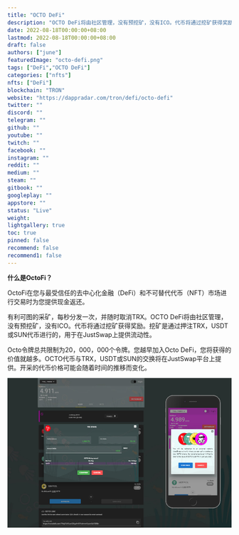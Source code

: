 ```yaml
---
title: "OCTO DeFi"
description: "OCTO DeFi将由社区管理，没有预挖矿，没有ICO。代币将通过挖矿获得奖励。"
date: 2022-08-18T00:00:00+08:00
lastmod: 2022-08-18T00:00:00+08:00
draft: false
authors: ["june"]
featuredImage: "octo-defi.png"
tags: ["DeFi","OCTO DeFi"]
categories: ["nfts"]
nfts: ["DeFi"]
blockchain: "TRON"
website: "https://dappradar.com/tron/defi/octo-defi"
twitter: ""
discord: ""
telegram: ""
github: ""
youtube: ""
twitch: ""
facebook: ""
instagram: ""
reddit: ""
medium: ""
steam: ""
gitbook: ""
googleplay: ""
appstore: ""
status: "Live"
weight: 
lightgallery: true
toc: true
pinned: false
recommend: false
recommend1: false
---
```


**什么是OctoFi？**

OctoFi在您与最受信任的去中心化金融（DeFi）和不可替代代币（NFT）市场进行交易时为您提供现金返还。

有利可图的采矿，每秒分发一次，并随时取消TRX。OCTO DeFi将由社区管理，没有预挖矿，没有ICO。代币将通过挖矿获得奖励。挖矿是通过押注TRX，USDT或SUN代币进行的，用于在JustSwap上提供流动性。

Octo令牌总共限制为20，000，000个令牌。您越早加入Octo DeFi，您将获得的价值就越多。OCTO代币与TRX，USDT或SUN的交换将在JustSwap平台上提供。开采的代币价格可能会随着时间的推移而变化。

![img](22.png)